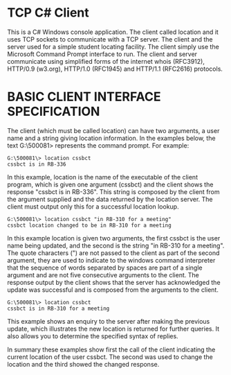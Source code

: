 # TCP C# Client
This is a C# Windows console application. The client called location and it uses TCP sockets to communicate with a TCP server.
The client and the server used for a simple student locating facility. The client simply use the Microsoft Command Prompt interface to run. 
The client and server communicate using simplified forms of the internet whois (RFC3912), HTTP/0.9 (w3.org), HTTP/1.0 (RFC1945) and HTTP/1.1 (RFC2616) protocols.

# BASIC CLIENT INTERFACE SPECIFICATION 
The client (which must be called location) can have two arguments, a user name and a string 
giving location information. In the examples below, the text G:\500081\> represents the 
command prompt. 
For example:
```
G:\500081\> location cssbct 
cssbct is in RB-336 
```
In this example, location is the name of the executable of the client program, which is given 
one argument (cssbct) and the client shows the response "cssbct is in RB-336". This string is 
composed by the client from the argument supplied and the data returned by the location 
server. The client must output only this for a successful location lookup. 

```
G:\500081\> location cssbct "in RB-310 for a meeting" 
cssbct location changed to be in RB-310 for a meeting 
```
In this example location is given two arguments, the first cssbct is the user name being 
updated, and the second is the string "in RB-310 for a meeting". The quote characters (") are 
not passed to the client as part of the second argument, they are used to indicate to the windows 
command interpreter that the sequence of words separated by spaces are part of a single 
argument and are not five consecutive arguments to the client. 
The response output by the client shows that the server has acknowledged the update was 
successful and is composed from the arguments to the client. 
```
G:\500081\> location cssbct 
cssbct is in RB-310 for a meeting 
```
This example shows an enquiry to the server after making the previous update, which 
illustrates the new location is returned for further queries. It also allows you to determine the 
specified syntax of replies. 

In summary these examples show first the call of the client indicating the current location of 
the user cssbct. The second was used to change the location and the third showed the 
changed response. 
